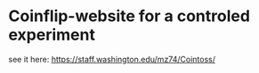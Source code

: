 # Coinflip-website for a controled experiment
see it here: https://staff.washington.edu/mz74/Cointoss/
